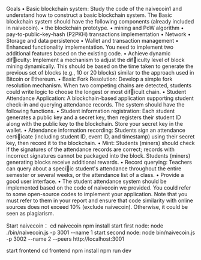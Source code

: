 Goals
• Basic blockchain system: Study the code of the naivecoin1 and understand how to construct a basic blockchain system. The Basic blockchain system should have the following components (already included in naivecoin).
    • the blockchain prototype.
    • mining and PoW algorithm
    • pay-to-public-key-hash (P2PKH) transactions implementation
    • Network
    • Storage and data persistence
    • Wallet and transaction management
• Enhanced functionality implementation. You need to implement two additional features based on the existing code.
    • Achieve dynamic dif􀏐iculty: Implement a mechanism to adjust the dif􀏐iculty level of block mining dynamically. This should be based on the time taken to generate the previous set of blocks (e.g., 10 or 20 blocks) similar to the approach used in Bitcoin or Ethereum.
    • Basic Fork Resolution: Develop a simple fork resolution mechanism. When two competing chains are detected, students could write logic to choose the longest or most dif􀏐icult chain.
• Student Attendance Application: A blockchain-based application supporting student check-in and querying attendance records. The system should have the following functions.
    • Student information registration: Each student generates a public key and a secret key, then registers their student ID along with the public key to the blockchain. Store your secret key in the wallet.
    • Attendance information recording: Students sign an attendance certi􀏐icate (including student ID, event ID, and timestamp) using their secret key, then record it to the blockchain.
    • Mint: Students (miners) should check if the signatures of the attendance records are correct; records with incorrect signatures cannot be packaged into the block. Students (miners) generating blocks receive additional rewards.
    • Record querying: Teachers can query about a speci􀏐ic student's attendance throughout the entire semester or several weeks, or the attendance list of a class.
    • Provide a good user interface.
    • The student attendance system should be implemented based on the code of naivecoin we provided.
You could refer to some open-source codes to implement your application. Note that you must refer to them in your report and ensure that code similarity with online sources does not exceed 10% (exclude naivecoin). Otherwise, it could be seen as plagiarism.

Start naivecoin：
cd naivecoin
npm install
start first node: node ./bin/naivecoin.js -p 3001 --name 1
start second node: node bin/naivecoin.js -p 3002 --name 2 --peers http://localhost:3001

start frontend
cd frontend
npm install
npm run dev